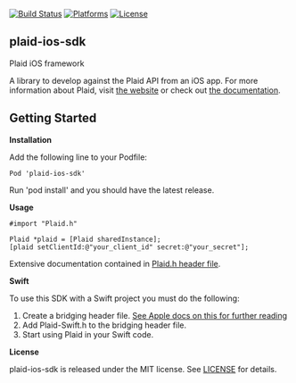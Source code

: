 [![Build Status](https://magnum.travis-ci.com/vouch/plaid-ios-sdk.svg?token=d9FSzqpZpyWCYnF5YjqQ&branch=master)](https://magnum.travis-ci.com/vouch/plaid-ios-sdk)
[![Platforms](https://img.shields.io/badge/platform-ios-lightgrey.svg)]()
[![License](https://img.shields.io/badge/license-MIT-lightgrey.svg)](https://github.com/vouch/plaid-ios-sdk/blob/master/LICENSE)

## plaid-ios-sdk
Plaid iOS framework

A library to develop against the Plaid API from an iOS app. For more information about Plaid, visit [the website](http://plaid.com) or check out [the documentation](https://plaid.com/docs/).

## Getting Started

**Installation**

Add the following line to your Podfile:

    Pod 'plaid-ios-sdk'

Run 'pod install' and you should have the latest release.


**Usage**

    #import "Plaid.h"

    Plaid *plaid = [Plaid sharedInstance];
    [plaid setClientId:@"your_client_id" secret:@"your_secret"];
    
Extensive documentation contained in [Plaid.h header file](https://github.com/vouch/plaid-ios-sdk/blob/master/Plaid/Plaid.h).

**Swift**

To use this SDK with a Swift project you must do the following:

1. Create a bridging header file. [See Apple docs on this for further reading](https://developer.apple.com/library/ios/documentation/Swift/Conceptual/BuildingCocoaApps/MixandMatch.html)
2. Add Plaid-Swift.h to the bridging header file.
3. Start using Plaid in your Swift code.

**License**

plaid-ios-sdk is released under the MIT license. See [LICENSE](https://github.com/vouch/plaid-ios-sdk/blob/master/LICENSE) for details.
